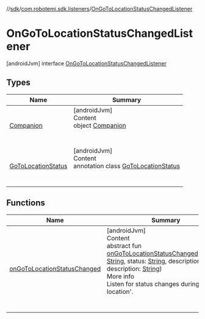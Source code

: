 //[sdk](../../../index.md)/[com.robotemi.sdk.listeners](../index.md)/[OnGoToLocationStatusChangedListener](index.md)



# OnGoToLocationStatusChangedListener  
 [androidJvm] interface [OnGoToLocationStatusChangedListener](index.md)   


## Types  
  
|  Name |  Summary | 
|---|---|
| <a name="com.robotemi.sdk.listeners/OnGoToLocationStatusChangedListener.Companion///PointingToDeclaration/"></a>[Companion](-companion/index.md)| <a name="com.robotemi.sdk.listeners/OnGoToLocationStatusChangedListener.Companion///PointingToDeclaration/"></a>[androidJvm]  <br>Content  <br>object [Companion](-companion/index.md)  <br><br><br>|
| <a name="com.robotemi.sdk.listeners/OnGoToLocationStatusChangedListener.GoToLocationStatus///PointingToDeclaration/"></a>[GoToLocationStatus](-go-to-location-status/index.md)| <a name="com.robotemi.sdk.listeners/OnGoToLocationStatusChangedListener.GoToLocationStatus///PointingToDeclaration/"></a>[androidJvm]  <br>Content  <br>annotation class [GoToLocationStatus](-go-to-location-status/index.md)  <br><br><br>|


## Functions  
  
|  Name |  Summary | 
|---|---|
| <a name="com.robotemi.sdk.listeners/OnGoToLocationStatusChangedListener/onGoToLocationStatusChanged/#kotlin.String#kotlin.String#kotlin.Int#kotlin.String/PointingToDeclaration/"></a>[onGoToLocationStatusChanged](on-go-to-location-status-changed.md)| <a name="com.robotemi.sdk.listeners/OnGoToLocationStatusChangedListener/onGoToLocationStatusChanged/#kotlin.String#kotlin.String#kotlin.Int#kotlin.String/PointingToDeclaration/"></a>[androidJvm]  <br>Content  <br>abstract fun [onGoToLocationStatusChanged](on-go-to-location-status-changed.md)(location: [String](https://kotlinlang.org/api/latest/jvm/stdlib/kotlin/-string/index.html), status: [String](https://kotlinlang.org/api/latest/jvm/stdlib/kotlin/-string/index.html), descriptionId: [Int](https://kotlinlang.org/api/latest/jvm/stdlib/kotlin/-int/index.html), description: [String](https://kotlinlang.org/api/latest/jvm/stdlib/kotlin/-string/index.html))  <br>More info  <br>Listen for status changes during 'go to location'.  <br><br><br>|

